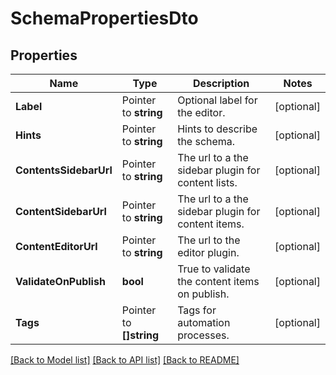 # SchemaPropertiesDto

## Properties

Name | Type | Description | Notes
------------ | ------------- | ------------- | -------------
**Label** | Pointer to **string** | Optional label for the editor. | [optional] 
**Hints** | Pointer to **string** | Hints to describe the schema. | [optional] 
**ContentsSidebarUrl** | Pointer to **string** | The url to a the sidebar plugin for content lists. | [optional] 
**ContentSidebarUrl** | Pointer to **string** | The url to a the sidebar plugin for content items. | [optional] 
**ContentEditorUrl** | Pointer to **string** | The url to the editor plugin. | [optional] 
**ValidateOnPublish** | **bool** | True to validate the content items on publish. | [optional] 
**Tags** | Pointer to **[]string** | Tags for automation processes. | [optional] 

[[Back to Model list]](../README.md#documentation-for-models) [[Back to API list]](../README.md#documentation-for-api-endpoints) [[Back to README]](../README.md)


